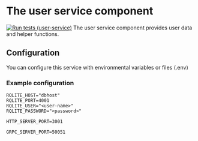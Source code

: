 # The user service component
[![Run tests (user-service)](https://github.com/Onyxmoon/hsfl-master-ai-cloud-engineering/actions/workflows/run-tests-user-service.yml/badge.svg)](https://github.com/Onyxmoon/hsfl-master-ai-cloud-engineering/actions/workflows/run-tests-user-service.yml)
The user service component provides user data and helper functions.

## Configuration
You can configure this service with environmental variables or files (.env)

### Example configuration
```dotenv
RQLITE_HOST="dbhost"
RQLITE_PORT=4001
RQLITE_USER="<user-name>"
RQLITE_PASSWORD="<password>"

HTTP_SERVER_PORT=3001

GRPC_SERVER_PORT=50051
```